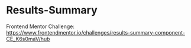 # Results-Summary

Frontend Mentor Challenge: https://www.frontendmentor.io/challenges/results-summary-component-CE_K6s0maV/hub
